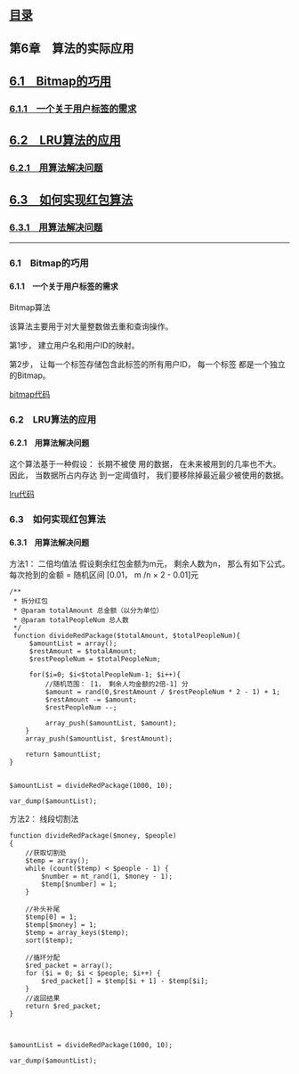 ## [目录](../README.md)


## 第6章　算法的实际应用
## [6.1　Bitmap的巧用](#bit)
### [6.1.1　一个关于用户标签的需求](#bit1)
## [6.2　LRU算法的应用](#lru)
### [6.2.1　用算法解决问题](#lru1)
## [6.3　如何实现红包算法](#hong)
### [6.3.1　用算法解决问题](#hong1)


****

<a name="bit"></a>
### 6.1　Bitmap的巧用　


<a name="bit1"></a>
#### 6.1.1　一个关于用户标签的需求　

Bitmap算法

 该算法主要用于对大量整数做去重和查询操作。

第1步， 建立用户名和用户ID的映射。

第2步， 让每一个标签存储包含此标签的所有用户ID， 每一个标签
都是一个独立的Bitmap。


[bitmap代码](https://github.com/fyibmsd/bitmap-php/blob/master/src/Bitmap.php "bitmap代码")


<a name="lru"></a>
### 6.2　LRU算法的应用　


<a name="lru1"></a>
#### 6.2.1　用算法解决问题　

这个算法基于一种假设： 长期不被使
用的数据， 在未来被用到的几率也不大。 因此， 当数据所占内存达
到一定阈值时， 我们要移除掉最近最少被使用的数据。


[lru代码](https://github.com/rogeriopvl/php-lrucache/blob/master/src/LRUCache/LRUCache.php "lru代码")



<a name="hong"></a>
### 6.3　如何实现红包算法　


<a name="hong1"></a>
#### 6.3.1　用算法解决问题　

方法1： 二倍均值法
假设剩余红包金额为m元， 剩余人数为n， 那么有如下公式。
每次抢到的金额 = 随机区间 [0.01， m /n × 2 - 0.01]元


	/**
	 * 拆分红包
	 * @param totalAmount 总金额（以分为单位）
	 * @param totalPeopleNum 总人数
	 */
	 function divideRedPackage($totalAmount, $totalPeopleNum){
		 $amountList = array();
		 $restAmount = $totalAmount;
		 $restPeopleNum = $totalPeopleNum;

 		 for($i=0; $i<$totalPeopleNum-1; $i++){
			 //随机范围： [1， 剩余人均金额的2倍-1] 分
			 $amount = rand(0,$restAmount / $restPeopleNum * 2 - 1) + 1;
			 $restAmount -= $amount;
			 $restPeopleNum --;
	
	 		 array_push($amountList, $amount);
 		}
 		array_push($amountList, $restAmount);

 		return $amountList;
 	}


	$amountList = divideRedPackage(1000, 10);
	
	var_dump($amountList);


方法2： 线段切割法


	function divideRedPackage($money, $people)
	{
	    //获取切割处
	    $temp = array();
	    while (count($temp) < $people - 1) {
        	$number = mt_rand(1, $money - 1);
        	$temp[$number] = 1;
    	}
 
	    //补头补尾
	    $temp[0] = 1;
	    $temp[$money] = 1;
	    $temp = array_keys($temp);
	    sort($temp);
 
	    //循环分配
	    $red_packet = array();
	    for ($i = 0; $i < $people; $i++) {
        	$red_packet[] = $temp[$i + 1] - $temp[$i];
    	}
	    //返回结果
	    return $red_packet;
	}



	$amountList = divideRedPackage(1000, 10);
	
	var_dump($amountList);